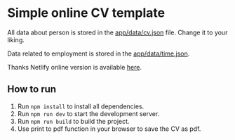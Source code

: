 # Simple online CV template

All data about person is stored in the [app/data/cv.json](app%2Fdata%2Fcv.json) file. Change it to your liking.

Data related to employment is stored in the [app/data/time.json](app%2Fdata%2Ftime.json).


Thanks Netlify online version is available [here](https://bright-baklava-f50e25.netlify.app/).
## How to run

1. Run `npm install` to install all dependencies.
2. Run `npm run dev` to start the development server.
3. Run `npm run build` to build the project.
4. Use print to pdf function in your browser to save the CV as pdf.

